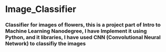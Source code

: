 # Image_Classifier

### Classifier for images of flowers, this is a project part of Intro to Machine Learning Nanodegree, I have Implement it using Python, and it libraries, I have used CNN (Convolutional Neural Network) to classifiy the images 
